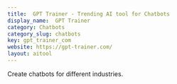 ```yaml
---
title:  GPT Trainer - Trending AI tool for Chatbots
display_name:  GPT Trainer
category: Chatbots
category_slug: chatbots
key: gpt_trainer_com
website: https://gpt-trainer.com/
layout: aitool
---
```


Create chatbots for different industries.
